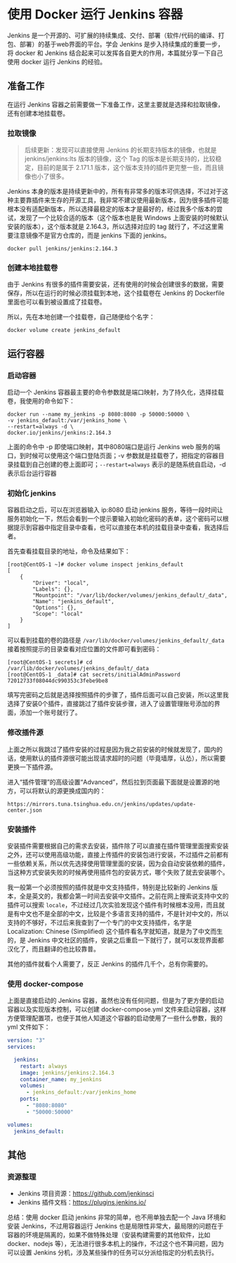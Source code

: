 # 使用 Docker 运行 Jenkins 容器

Jenkins 是一个开源的、可扩展的持续集成、交付、部署（软件/代码的编译、打包、部署）的基于web界面的平台。学会 Jenkins 是步入持续集成的重要一步，将 docker 和 Jenkins 结合起来可以发挥各自更大的作用，本篇就分享一下自己使用 docker 运行 Jenkins 的经验。 

## 准备工作
在运行 Jenkins 容器之前需要做一下准备工作，这里主要就是选择和拉取镜像，还有创建本地挂载卷。

### 拉取镜像
> 后续更新：发现可以直接使用 Jenkins 的长期支持版本的镜像，也就是 jenkins/jenkins:lts 版本的镜像，这个 Tag 的版本是长期支持的，比较稳定，目前的是属于 2.171.1 版本，这个版本支持的插件更完整一些，而且镜像也小了很多。

Jenkins 本身的版本是持续更新中的，所有有非常多的版本可供选择，不过对于这种主要靠插件来生存的开源工具，我非常不建议使用最新版本，因为很多插件可能根本没有适配新版本，所以选择最稳定的版本才是最好的，经过我多个版本的尝试，发现了一个比较合适的版本（这个版本也是我 Windows 上面安装的时候默认安装的版本），这个版本就是 2.164.3，所以选择对应的 tag 就行了，不过这里需要注意镜像不是官方仓库的，而是 jenkins 下面的 jenkins。
```shell
docker pull jenkins/jenkins:2.164.3
```

### 创建本地挂载卷
由于 Jenkins 有很多的插件需要安装，还有使用的时候会创建很多的数据，需要保存，所以在运行的时候必须挂载到本地，这个挂载卷在 Jenkins 的 Dockerfile 里面也可以看到被设置成了挂载卷。

所以，先在本地创建一个挂载卷，自己随便给个名字：
```shell
docker volume create jenkins_default
```

## 运行容器

### 启动容器
启动一个 Jenkins 容器最主要的命令参数就是端口映射，为了持久化，选择挂载卷，我使用的命令如下：
```shell
docker run --name my_jenkins -p 8080:8080 -p 50000:50000 \
-v jenkins_default:/var/jenkins_home \
--restart=always -d \
docker.io/jenkins/jenkins:2.164.3
```

上面的命令中 -p 即使端口映射，其中8080端口是运行 Jenkins web 服务的端口，到时候可以使用这个端口登陆页面；-v 参数就是挂载卷了，把指定的容器目录挂载到自己创建的卷上面即可；`--restart=always` 表示的是随系统自启动，-d 表示后台运行容器

### 初始化 jenkins

容器启动之后，可以在浏览器输入 ip:8080 启动 jenkins 服务，等待一段时间让服务初始化一下，然后会看到一个提示要输入初始化密码的表单，这个密码可以根据提示到容器中指定目录中查看，也可以直接在本机的挂载目录中查看，我选择后者。

首先查看挂载目录的地址，命令及结果如下：
```
[root@CentOS-1 ~]# docker volume inspect jenkins_default
[
    {
        "Driver": "local",
        "Labels": {},
        "Mountpoint": "/var/lib/docker/volumes/jenkins_default/_data",
        "Name": "jenkins_default",
        "Options": {},
        "Scope": "local"
    }
]

```

可以看到挂载的卷的路径是 `/var/lib/docker/volumes/jenkins_default/_data` 接着按照提示的目录查看对应位置的文件即可看到密码：
```
[root@CentOS-1 secrets]# cd /var/lib/docker/volumes/jenkins_default/_data
[root@CentOS-1 _data]# cat secrets/initialAdminPassword
72012733f08044dc990353c3febe9be8
```

填写完密码之后就是选择按照插件的步骤了，插件后面可以自己安装，所以这里我选择了安装0个插件，直接跳过了插件安装步骤，进入了设置管理账号添加的界面，添加一个账号就行了。

### 修改插件源

上面之所以我跳过了插件安装的过程是因为我之前安装的时候就发现了，国内的话，使用默认的插件源很可能出现请求超时的问题（毕竟墙厚，认怂），所以需要更换一下插件源。

进入“插件管理”的高级设置“Advanced”，然后拉到页面最下面就是设置源的地方，可以将默认的源更换成国内的：
```
https://mirrors.tuna.tsinghua.edu.cn/jenkins/updates/update-center.json
```
### 安装插件
安装插件需要根据自己的需求去安装，插件除了可以直接在插件管理里面搜索安装之外，还可以使用高级功能，直接上传插件的安装包进行安装，不过插件之前都有一些依赖关系，所以优先选择使用管理里面的安装，因为会自动安装依赖的插件，当这种方式安装失败的时候再使用插件包的安装方式，哪个失败了就去安装哪个。

我一般第一个必须按照的插件就是中文支持插件，特别是比较新的 Jenkins 版本，全是英文的，我都会第一时间去安装中文插件。之前在网上搜索说支持中文的插件可以搜索 `locale`，不过经过几次实验发现这个插件有时候根本没用，而且就是有中文也不是全部的中文，比较是个多语言支持的插件，不是针对中文的，所以支持的不够好，不过后来我查到了一个专门的中文支持插件，名字是  Localization: Chinese (Simplified)  这个插件看名字就知道，就是为了中文而生的，是 Jenkins 中文社区的插件，安装之后重启一下就行了，就可以发现界面都汉化了，而且翻译的也比较靠普。

其他的插件就看个人需要了，反正 Jenkins 的插件几千个，总有你需要的。 

### 使用 docker-compose
上面是直接启动的 Jenkins 容器，虽然也没有任何问题，但是为了更方便的启动容器以及实现版本控制，可以创建 docker-compose.yml 文件来启动容器，这样方便管理配置项，也便于其他人知道这个容器的启动使用了一些什么参数，我的 yml 文件如下：
```yml
version: "3"
services:

  jenkins:
    restart: always
    image: jenkins/jenkins:2.164.3
    container_name: my_jenkins
    volumes:
      - jenkins_default:/var/jenkins_home
    ports:
      - "8080:8080"
      - "50000:50000"

volumes:
  jenkins_default:
```
## 其他

### 资源整理
- Jenkins 项目资源：<https://github.com/jenkinsci> 
- Jenkins 插件文档：<https://plugins.jenkins.io/>

总结：使用 docker 启动 jenkins 非常的简单，也不用单独去配一个 Java 环境和安装 Jenkins，不过用容器运行 Jenkins 也是局限性非常大，最局限的问题在于容器的环境是隔离的，如果不做特殊处理（安装构建需要的其他软件，比如 docker、nodejs 等），无法进行很多本机上的操作，不过这个也不算问题，因为可以设置 Jenkins 分机，涉及某些操作的任务可以分派给指定的分机去执行。